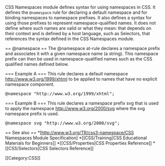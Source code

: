 CSS Namespaces module defines syntax for using namespaces in CSS. It defines the <code>@namespace</code> rule for declaring a default namespace and for binding namespaces to namespace prefixes. It also defines a syntax for using those prefixes to represent namespace-qualified names. It does not define where such names are valid or what they mean: that depends on their context and is defined by a host language, such as Selectors, that references the syntax defined in the CSS Namespaces module.


== @namespace ==
The @namespace at-rule declares a namespace prefix and associates it with a given namespace name (a string). This namespace prefix can then be used in namespace-qualified names such as the CSS qualified names defined below.

=== Example A ===
This rule declares a default namespace http://www.w3.org/1999/xhtml to be applied to names that have no explicit namespace component.
<pre>
@namespace "http://www.w3.org/1999/xhtml";
</pre>

=== Example B ===
This rule declares a namespace prefix svg that is used to apply the namespace http://www.w3.org/2000/svg where the svg namespace prefix is used.
<pre>
@namespace svg "http://www.w3.org/2000/svg";
</pre>


== See also ==
*[http://www.w3.org/TR/css3-namespace/CSS Namespaces Module Specification]
*[[CSS/Training|CSS Educational Materials for Beginners]]
*[[CSS/Properties|CSS Properties Reference]]
*[[CSS/Selectors|CSS Selectors Reference]]

[[Category:CSS]]